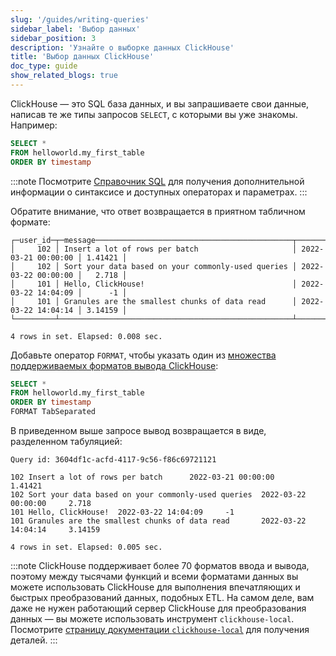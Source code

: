 ```yaml
---
slug: '/guides/writing-queries'
sidebar_label: 'Выбор данных'
sidebar_position: 3
description: 'Узнайте о выборке данных ClickHouse'
title: 'Выбор данных ClickHouse'
doc_type: guide
show_related_blogs: true
---
```

ClickHouse — это SQL база данных, и вы запрашиваете свои данные, написав те же типы запросов `SELECT`, с которыми вы уже знакомы. Например:

```sql
SELECT *
FROM helloworld.my_first_table
ORDER BY timestamp
```

:::note
Посмотрите [Справочник SQL](../sql-reference/statements/select/index.md) для получения дополнительной информации о синтаксисе и доступных операторах и параметрах.
:::

Обратите внимание, что ответ возвращается в приятном табличном формате:

```response
┌─user_id─┬─message────────────────────────────────────────────┬───────────timestamp─┬──metric─┐
│     102 │ Insert a lot of rows per batch                     │ 2022-03-21 00:00:00 │ 1.41421 │
│     102 │ Sort your data based on your commonly-used queries │ 2022-03-22 00:00:00 │   2.718 │
│     101 │ Hello, ClickHouse!                                 │ 2022-03-22 14:04:09 │      -1 │
│     101 │ Granules are the smallest chunks of data read      │ 2022-03-22 14:04:14 │ 3.14159 │
└─────────┴────────────────────────────────────────────────────┴─────────────────────┴─────────┘

4 rows in set. Elapsed: 0.008 sec.
```

Добавьте оператор `FORMAT`, чтобы указать один из [множества поддерживаемых форматов вывода ClickHouse](../interfaces/formats.md):
```sql
SELECT *
FROM helloworld.my_first_table
ORDER BY timestamp
FORMAT TabSeparated
```

В приведенном выше запросе вывод возвращается в виде, разделенном табуляцией:

```response
Query id: 3604df1c-acfd-4117-9c56-f86c69721121

102 Insert a lot of rows per batch      2022-03-21 00:00:00     1.41421
102 Sort your data based on your commonly-used queries  2022-03-22 00:00:00     2.718
101 Hello, ClickHouse!  2022-03-22 14:04:09     -1
101 Granules are the smallest chunks of data read       2022-03-22 14:04:14     3.14159

4 rows in set. Elapsed: 0.005 sec.
```

:::note
ClickHouse поддерживает более 70 форматов ввода и вывода, поэтому между тысячами функций и всеми форматами данных вы можете использовать ClickHouse для выполнения впечатляющих и быстрых преобразований данных, подобных ETL. На самом деле, вам даже не нужен работающий сервер ClickHouse для преобразования данных — вы можете использовать инструмент `clickhouse-local`. Посмотрите [страницу документации `clickhouse-local`](../operations/utilities/clickhouse-local.md) для получения деталей.
:::
